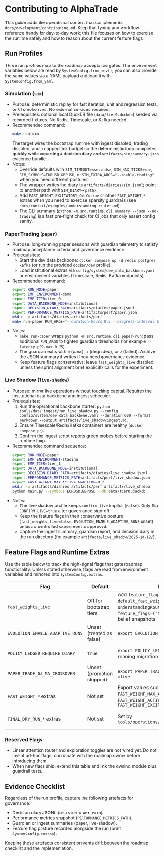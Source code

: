 # Contributing to AlphaTrade

This guide adds the operational context that complements `docs/development/contributing.md`. Keep that typing and workflow reference handy for day-to-day work; this file focuses on how to exercise the runtime safely and how to reason about the current feature flags.

## Run Profiles

Three run profiles map to the roadmap acceptance gates. The environment variables below are read by `SystemConfig.from_env()`; you can also provide the same values via a YAML payload and load it with `SystemConfig.from_yaml`.

### Simulation (`sim`)
- Purpose: deterministic replay for fast iteration, unit and regression tests, or CI smoke runs. No external services required.
- Prerequisites: optional local DuckDB file (`data/tier0.duckdb`) seeded via recorded fixtures. No Redis, Timescale, or Kafka needed.
- Recommended command:
  ```sh
  make run-sim
  ```
  The target wires the bootstrap runtime with ingest disabled, trading disabled, and a capped tick budget so the deterministic loop completes quickly while exporting a decision diary and `artifacts/sim/summary.json` evidence bundle.
- Notes:
  - Override defaults with `SIM_TIMEOUT=<seconds>`, `SIM_MAX_TICKS=<n>`, `SIM_SYMBOLS=EURUSD,GBPUSD`, or `SIM_EXTRA_ARGS="--enable-trading"` when you need different postures.
  - The wrapper writes the diary to `artifacts/diaries/sim.jsonl`; point to another path with `SIM_DIARY=<path>`.
  - Add `FAST_WEIGHT_EXCITATORY_ONLY=true` or other `FAST_WEIGHT_*` extras when you need to exercise sparsity guardrails (see `docs/context/examples/understanding_router.md`).
  - The CLI summary (`python -m src.runtime.cli summary --json --no-trading`) is a fast pre-flight check for CI jobs that only assert config sanity.

### Paper Trading (`paper`)
- Purpose: long-running paper sessions with guardian telemetry to satisfy roadmap acceptance criteria and governance evidence.
- Prerequisites:
  - Start the dev data backbone: `docker compose up -d redis postgres kafka` (or run the provided `docker/dev` profile).
  - Load institutional extras via `config/system/dev_data_backbone.yaml` or environment variables (Timescale, Redis, Kafka endpoints).
- Recommended command:
  ```sh
  export RUN_MODE=paper
  export EMP_ENVIRONMENT=demo
  export EMP_TIER=tier_0
  export DATA_BACKBONE_MODE=institutional
  export DECISION_DIARY_PATH=artifacts/diaries/paper.jsonl
  export PERFORMANCE_METRICS_PATH=artifacts/perf/paper.json
  mkdir -p artifacts/diaries artifacts/perf
  make run-paper RUN_ARGS="--duration-hours 0.5 --progress-interval 60 --report-path artifacts/perf/paper_guardian.json"
  ```
- Notes:
  - `make run-paper` wraps `python -m src.runtime.cli paper-run`; pass additional `RUN_ARGS` to tighten guardian thresholds (for example `--latency-p99-max 0.25`).
  - The guardian exits with `0` (pass), `1` (degraded), or `2` (failed). Archive the JSON summary it writes if you need governance evidence.
  - Keep feature flags conservative: leave `fast_weights_live` disabled unless the sprint alignment brief explicitly calls for the experiment.

### Live Shadow (`live-shadow`)
- Purpose: mirror live operations without touching capital. Requires the institutional data backbone and ingest scheduler.
- Prerequisites:
  1. Run the operational backbone starter: `python tools/data_ingest/run_live_shadow.py --config config/system/dev_data_backbone.yaml --duration 600 --format markdown --output artifacts/live_shadow/ingest.md`.
  2. Ensure Timescale/Redis/Kafka containers are healthy (`docker compose ps`).
  3. Confirm the ingest script reports green probes before starting the runtime loop.
- Recommended command sequence:
  ```sh
  export RUN_MODE=paper
  export EMP_ENVIRONMENT=staging
  export EMP_TIER=tier_1
  export DATA_BACKBONE_MODE=institutional
  export DECISION_DIARY_PATH=artifacts/diaries/live_shadow.jsonl
  export PERFORMANCE_METRICS_PATH=artifacts/perf/live_shadow.json
  export FAST_WEIGHT_MAX_ACTIVE_FRACTION=0.2
  mkdir -p artifacts/diaries artifacts/perf artifacts/live_shadow
  python main.py --symbols EURUSD,GBPUSD --db data/tier0.duckdb
  ```
- Notes:
  - The live-shadow profile keeps `confirm_live` implicit (`False`). Only flip `CONFIRM_LIVE=true` after governance sign-off.
  - Keep the feature flags in their conservative posture (`fast_weights_live=false`, `EVOLUTION_ENABLE_ADAPTIVE_RUNS` unset) unless a controlled experiment is approved.
  - Capture the ingest summary, guardian report, and decision diary in the run directory (for example `artifacts/live_shadow/2025-10-12/`).

## Feature Flags and Runtime Extras

Use the table below to track the high-signal flags that gate roadmap functionality. Unless stated otherwise, flags are read from environment variables and mirrored into `SystemConfig.extras`.

| Flag | Default | How to enable | Scope | Notes |
| --- | --- | --- | --- | --- |
| `fast_weights_live` | Off for bootstrap tiers | Add `feature_flag: fast_weights_live` with `default_fast_weights_enabled: true` in `UnderstandingRouterConfig`, or supply `feature_flags={"fast_weights_live": true}` in belief snapshots | Understanding loop (`src/understanding/router.py`, `src/orchestration/alpha_trade_loop.py`) | Gate fast-weight adapters. Keep disabled until governance approves experimentation; see the config examples in `docs/context/examples/understanding_router.md`. |
| `EVOLUTION_ENABLE_ADAPTIVE_RUNS` | Unset (treated as false) | `export EVOLUTION_ENABLE_ADAPTIVE_RUNS=1` | Evolution orchestration (`src/evolution/feature_flags.py`, `src/thinking/adaptation/evolution_manager.py`) | Enables adaptive evolution cycles. Leave off in sim/paper runs unless you are exercising the evolution readiness playbooks. |
| `POLICY_LEDGER_REQUIRE_DIARY` | `true` | `export POLICY_LEDGER_REQUIRE_DIARY=false` when running migration scripts | Policy ledger (`src/governance/policy_ledger.py`) | Controls whether promotions require matching decision diary evidence. Only disable for backfills with a clear audit trail. |
| `PAPER_TRADE_GA_MA_CROSSOVER` | Unset (promotion skipped) | `export PAPER_TRADE_GA_MA_CROSSOVER=paper` or `=live` | GA promotion tooling (`src/evolution/experiments/promotion.py`) | Dictates the target status for GA champions. Use `paper` to stage paper-only tactics, `live` only after governance review. |
| `FAST_WEIGHT_*` extras | Not set | Export values such as `FAST_WEIGHT_MAX_ACTIVE_FRACTION=0.2`, `FAST_WEIGHT_ACTIVATION_THRESHOLD=1.1`, `FAST_WEIGHT_EXCITATORY_ONLY=true` | Fast-weight controller (`src/thinking/adaptation/fast_weights.py`) | Tune sparsity and stability constraints. Recommended during live-shadow rehearsals to keep activations sparse. |
| `FINAL_DRY_RUN_*` extras | Not set | Set by `tools/operations/final_dry_run_orchestrator.py` | Final dry-run harness (`src/runtime/final_dry_run_support.py`) | When present, these paths are mirrored onto `DECISION_DIARY_PATH` and `PERFORMANCE_METRICS_PATH` automatically. |

### Reserved Flags
- Linear attention router and exploration toggles are not wired yet. Do not invent ad-hoc flags; coordinate with the roadmap owner before introducing them.
- When new flags ship, extend this table and link the owning module plus guardrail tests.

## Evidence Checklist

Regardless of the run profile, capture the following artefacts for governance:
- Decision diary JSONL (`DECISION_DIARY_PATH`).
- Performance metrics snapshot (`PERFORMANCE_METRICS_PATH`).
- Guardian or ingest summaries (paper, live-shadow).
- Feature flag posture recorded alongside the run (print `SystemConfig.extras`).

Keeping these artefacts consistent prevents drift between the roadmap checklist and the implementation.
